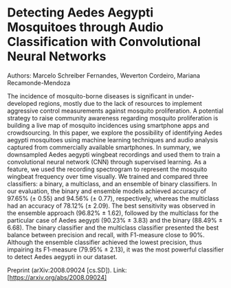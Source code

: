 # Detecting Aedes Aegypti Mosquitoes through Audio Classification with Convolutional Neural Networks

Authors: Marcelo Schreiber Fernandes, Weverton Cordeiro, Mariana Recamonde-Mendoza

The incidence of mosquito-borne diseases is significant in under-developed regions, mostly due to the lack of resources to implement aggressive control measurements against mosquito proliferation. A potential strategy to raise community awareness regarding mosquito proliferation is building a live map of mosquito incidences using smartphone apps and crowdsourcing. In this paper, we explore the possibility of identifying Aedes aegypti mosquitoes using machine learning techniques and audio analysis captured from commercially available smartphones. In summary, we downsampled Aedes aegypti wingbeat recordings and used them to train a convolutional neural network (CNN) through supervised learning. As a feature, we used the recording spectrogram to represent the mosquito wingbeat frequency over time visually. We trained and compared three classifiers: a binary, a multiclass, and an ensemble of binary classifiers. In our evaluation, the binary and ensemble models achieved accuracy of 97.65% (± 0.55) and 94.56% (± 0.77), respectively, whereas the multiclass had an accuracy of 78.12% (± 2.09). The best sensitivity was observed in the ensemble approach (96.82% ± 1.62), followed by the multiclass for the particular case of Aedes aegypti (90.23% ± 3.83) and the binary (88.49% ± 6.68). The binary classifier and the multiclass classifier presented the best balance between precision and recall, with F1-measure close to 90%. Although the ensemble classifier achieved the lowest precision, thus impairing its F1-measure (79.95% ± 2.13), it was the most powerful classifier to detect Aedes aegypti in our dataset.

Preprint (arXiv:2008.09024 [cs.SD]). Link: [https://arxiv.org/abs/2008.09024]
